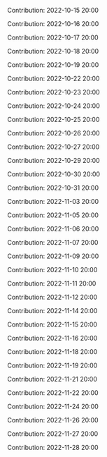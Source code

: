 Contribution: 2022-10-15 20:00

Contribution: 2022-10-16 20:00

Contribution: 2022-10-17 20:00

Contribution: 2022-10-18 20:00

Contribution: 2022-10-19 20:00

Contribution: 2022-10-22 20:00

Contribution: 2022-10-23 20:00

Contribution: 2022-10-24 20:00

Contribution: 2022-10-25 20:00

Contribution: 2022-10-26 20:00

Contribution: 2022-10-27 20:00

Contribution: 2022-10-29 20:00

Contribution: 2022-10-30 20:00

Contribution: 2022-10-31 20:00

Contribution: 2022-11-03 20:00

Contribution: 2022-11-05 20:00

Contribution: 2022-11-06 20:00

Contribution: 2022-11-07 20:00

Contribution: 2022-11-09 20:00

Contribution: 2022-11-10 20:00

Contribution: 2022-11-11 20:00

Contribution: 2022-11-12 20:00

Contribution: 2022-11-14 20:00

Contribution: 2022-11-15 20:00

Contribution: 2022-11-16 20:00

Contribution: 2022-11-18 20:00

Contribution: 2022-11-19 20:00

Contribution: 2022-11-21 20:00

Contribution: 2022-11-22 20:00

Contribution: 2022-11-24 20:00

Contribution: 2022-11-26 20:00

Contribution: 2022-11-27 20:00

Contribution: 2022-11-28 20:00

